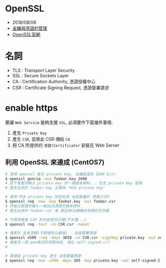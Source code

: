 # OpenSSL
- 2018/08/06
- [金鑰與憑證的管理](http://ijecorp.blogspot.com/2014/03/openssl.html)
- [OpenSSL官網](https://www.openssl.org/)



# 名詞

- TLS : Transport Layer Security
- SSL : Secure Sockets Layer
- CA : Certification Authority, 憑證授權中心
- CSR : Certificate Signing Request, 憑證簽署請求



# enable https

要讓 `Web Service` 能夠支援 `SSL`, 必須要作下面幾件事情:
1. 產生 `Private Key`
2. 產生 `CSR`, 並將此 CSR 傳給 `CA`
3. 把 CA 所提供的 `憑證(Certificate)` 安裝在 Web Server


## 利用 OpenSSL 來達成 (CentOS7)

```sh
# 使用 openssl 產生 private key, 金鑰長度為 2048 bits 
$ openssl genrsa -out foobar.key 2048
# 底下會要你輸入 private key 的一堆基本資料... 包含 private key 密碼
# 產生出來的 foobar.key 又稱為 "RSA private key"

# 使用 RSA private key 加密生成 未經簽屬的 憑證(CSR)
$ openssl req -new -key foobar.key -out foobar.csr
# 然後又是要你輸入一堆此CA憑證的基本資料
# 產生出來的 foobar.csr 為 要送到CA機構去申請的文件檔

# 可用來檢查 CSR 的內容是否正確(不太懂...)
$ openssl req -text -in CSR.csr -noout

# 僅產生 私有憑證(不開放到公網域) - 自我簽署憑證
$ openssl x509 -req -days 3650 -in CSR.csr -signkey private.key -out self-signed.crt
# 會產生一個 pem格式的憑證內容, 放在 self-signed.crt
# 

# 直接從 private key 產生 自我簽屬憑證
$ openssl req -new -x509 -days 365 -key private.key -out self-signed-2.crt
```
